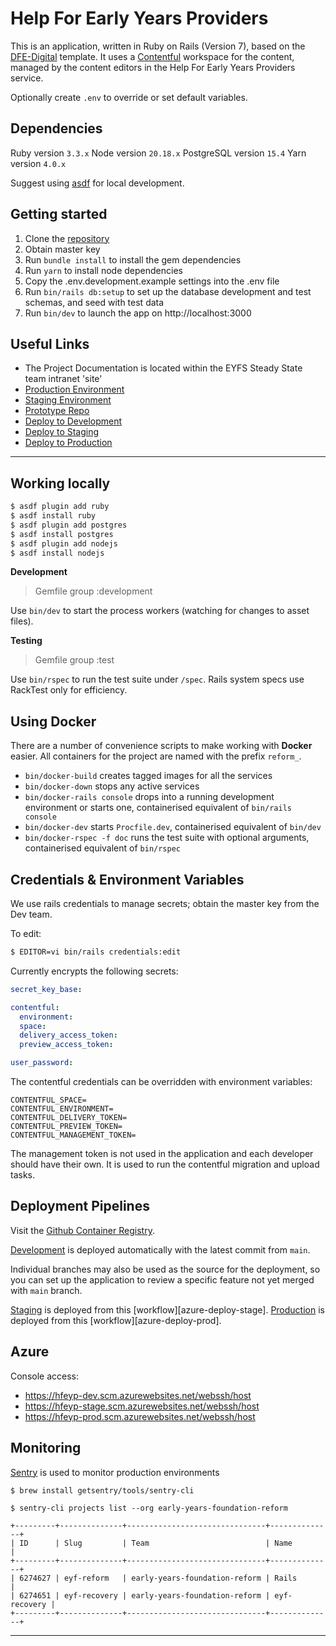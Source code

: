 # Help For Early Years Providers

This is an application, written in Ruby on Rails (Version 7), based on the [DFE-Digital][rails-template] template. It uses a [Contentful](https://app.contentful.com/spaces/dvmeh832nmjc/) workspace for the content, managed by the content editors in the Help For Early Years Providers service.

Optionally create `.env` to override or set default variables.

## Dependencies

Ruby version `3.3.x`
Node version `20.18.x`
PostgreSQL version `15.4`
Yarn version `4.0.x`

Suggest using [asdf][asdf] for local development.

## Getting started

1. Clone the [repository][app-repo]
2. Obtain master key
3. Run `bundle install` to install the gem dependencies
4. Run `yarn` to install node dependencies
5. Copy the .env.development.example settings into the .env file
7. Run `bin/rails db:setup` to set up the database development and test schemas, and seed with test data
8. Run `bin/dev` to launch the app on http://localhost:3000

## Useful Links
- The Project Documentation is located within the EYFS Steady State team intranet 'site'
- [Production Environment][production]
- [Staging Environment][staging]
- [Prototype Repo][prototype-repo]
- [Deploy to Development](https://github.com/DFE-Digital/early-years-foundation-reform/actions)
- [Deploy to Staging](https://github.com/DFE-Digital/early-years-foundation-reform/actions)
- [Deploy to Production](https://github.com/DFE-Digital/early-years-foundation-reform/actions)

---

## Working locally

```sh
$ asdf plugin add ruby
$ asdf install ruby
$ asdf plugin add postgres
$ asdf install postgres
$ asdf plugin add nodejs
$ asdf install nodejs
```

**Development**

> Gemfile group :development

Use `bin/dev` to start the process workers (watching for changes to asset files).

**Testing**

> Gemfile group :test

Use `bin/rspec` to run the test suite under `/spec`.
Rails system specs use RackTest only for efficiency.

## Using Docker

There are a number of convenience scripts to make working with **Docker** easier.
All containers for the project are named with the prefix `reform_`.

- `bin/docker-build` creates tagged images for all the services
- `bin/docker-down` stops any active services
- `bin/docker-rails console` drops into a running development environment or starts one,
    containerised equivalent of `bin/rails console`
- `bin/docker-dev` starts `Procfile.dev`, containerised equivalent of `bin/dev`
- `bin/docker-rspec -f doc` runs the test suite with optional arguments, containerised
    equivalent of `bin/rspec`


## Credentials & Environment Variables

We use rails credentials to manage secrets; obtain the master key from the Dev team.

To edit:

```sh
$ EDITOR=vi bin/rails credentials:edit
```

Currently encrypts the following secrets:

```yml
secret_key_base:

contentful:
  environment: 
  space:
  delivery_access_token:
  preview_access_token:

user_password:
```

The contentful credentials can be overridden with environment variables:

```
CONTENTFUL_SPACE=
CONTENTFUL_ENVIRONMENT=
CONTENTFUL_DELIVERY_TOKEN=
CONTENTFUL_PREVIEW_TOKEN=
CONTENTFUL_MANAGEMENT_TOKEN=
```

The management token is not used in the application and each developer should have their own.  It is used to run the contentful migration and upload tasks.

## Deployment Pipelines

Visit the [Github Container Registry][ghcr].

[Development][development] is deployed automatically with the latest commit from `main`.

Individual branches may also be used as the source for the deployment, so you can set up the application to review a specific feature not yet merged with `main` branch.

[Staging][staging] is deployed from this [workflow][azure-deploy-stage].
[Production][production] is deployed from this [workflow][azure-deploy-prod].


## Azure

Console access:

- https://hfeyp-dev.scm.azurewebsites.net/webssh/host
- https://hfeyp-stage.scm.azurewebsites.net/webssh/host
- https://hfeyp-prod.scm.azurewebsites.net/webssh/host

## Monitoring

[Sentry][sentry] is used to monitor production environments

`$ brew install getsentry/tools/sentry-cli`

`$ sentry-cli projects list --org early-years-foundation-reform`

    +---------+--------------+-------------------------------+--------------+
    | ID      | Slug         | Team                          | Name         |
    +---------+--------------+-------------------------------+--------------+
    | 6274627 | eyf-reform   | early-years-foundation-reform | Rails        |
    | 6274651 | eyf-recovery | early-years-foundation-reform | eyf-recovery |
    +---------+--------------+-------------------------------+--------------+

---

[app-repo]: https://github.com/DFE-Digital/early-years-foundation-reform
[asdf]: https://asdf-vm.com
[prototype-repo]: https://github.com/DFE-Digital/ey-hfeyp-prototype 
[rails-template]: https://github.com/DFE-Digital/rails-template
[ghcr]: https://ghcr.io/dfe-digital/help-for-early-years-providers 
[confluence]: https://dfedigital.atlassian.net/wiki/spaces/ER/overview
[sentry]: https://sentry.io/organizations/early-years-foundation-reform

<!-- Deployments -->

[prototype-repo]: https://github.com/DFE-Digital/ey-reform-prototype
[production]: https://help-for-early-years-providers.education.gov.uk
[staging]: https://staging.help-for-early-years-providers.education.gov.uk
[development]: https://hfeyp-dev.azurewebsites.net

<!-- GH workflows -->

[ci-workflow]: https://github.com/DFE-Digital/early-years-foundation-reform/actions/workflows/test.yml
[production-workflow]: https://github.com/DFE-Digital/early-years-foundation-reform/actions/workflows/azure-deploy-prod.yml
[staging-workflow]: https://github.com/DFE-Digital/early-years-foundation-reform/actions/workflows/azure-deploy-stage.yml
